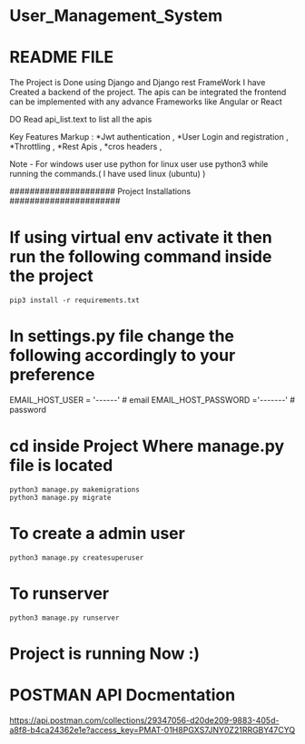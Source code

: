 # User_Management_System



# README FILE

The Project is Done using Django and Django rest FrameWork 
I have Created a backend of the project. The apis can be integrated the frontend can be implemented with any advance Frameworks like Angular or React

DO Read api_list.text to list all the apis


Key Features
 Markup : 
*Jwt authentication ,
*User Login and registration ,
*Throttling ,
*Rest Apis ,
*cros headers ,


Note - For windows user use python for linux user use python3 while running the commands.( I have used linux (ubuntu) )




#####################  Project Installations ######################


# If using virtual env activate it then run the following command inside the project

	pip3 install -r requirements.txt


# In settings.py file change the following accordingly to your preference


EMAIL_HOST_USER = '------'  # email
EMAIL_HOST_PASSWORD  ='-------' # password




# cd inside Project Where manage.py file is located

	python3 manage.py makemigrations
	python3 manage.py migrate


# To create a admin user 

	python3 manage.py createsuperuser

# To runserver

	python3 manage.py runserver


# Project is running Now :)


# POSTMAN API Docmentation

https://api.postman.com/collections/29347056-d20de209-9883-405d-a8f8-b4ca24362e1e?access_key=PMAT-01H8PGXS7JNY0Z21RRGBY47CYQ
